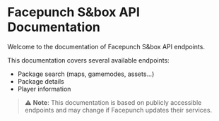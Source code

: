 # Facepunch S&box API Documentation

Welcome to the documentation of Facepunch S&box API endpoints.

This documentation covers several available endpoints:
- Package search (maps, gamemodes, assets…)
- Package details
- Player information

> ⚠️ **Note**: This documentation is based on publicly accessible endpoints and may change if Facepunch updates their services.

